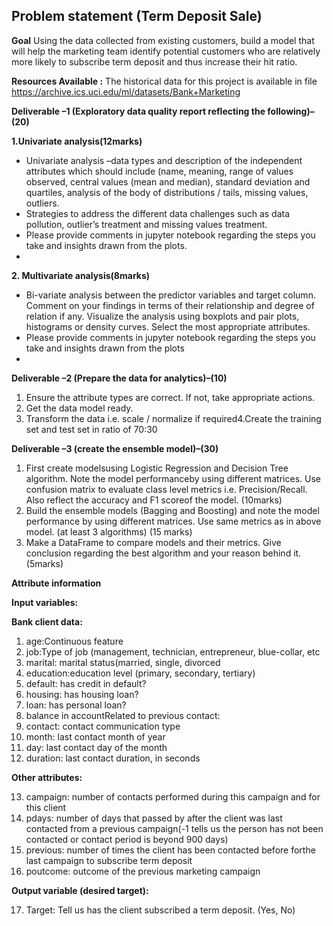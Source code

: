 ## Problem statement (Term Deposit Sale)

**Goal** Using the data collected from existing customers, build a model that will help the marketing team identify potential customers who are relatively more likely to subscribe term deposit and thus increase their hit ratio. 

**Resources Available :** 
The historical data for this project is available in file https://archive.ics.uci.edu/ml/datasets/Bank+Marketing 

**Deliverable –1 (Exploratory data quality report reflecting the following)–(20)**

**1.Univariate analysis(12marks)**

- Univariate analysis –data types and description of the independent attributes which should include (name, meaning, range of values observed, central values (mean and median), standard deviation and quartiles, analysis of the body of distributions / tails, missing values, outliers.
- Strategies to address the different data challenges such as data pollution, outlier’s treatment and missing values treatment.
- Please provide comments in jupyter notebook regarding the steps you take and insights drawn from the plots.
- 
**2. Multivariate analysis(8marks)**

- Bi-variate analysis between the predictor variables and target column. Comment on your findings in terms of their relationship and degree of relation if any. Visualize the analysis using boxplots and pair plots, histograms or density curves. Select the most appropriate attributes.
- Please provide comments in jupyter notebook regarding the steps you take and insights drawn from the plots
- 
**Deliverable –2 (Prepare the data for analytics)–(10)**

1. Ensure the attribute types are correct. If not, take appropriate actions.
2. Get the data model ready. 
3. Transform the data i.e. scale / normalize if required4.Create the training set and test set in ratio of 70:30

**Deliverable –3 (create the ensemble model)–(30)**

1. First create modelsusing Logistic Regression and Decision Tree algorithm. Note the model performanceby using different matrices. Use confusion matrix to evaluate class level metrics i.e. Precision/Recall. Also reflect the accuracy and F1 scoreof the model. (10marks)
2. Build the ensemble models (Bagging and Boosting) and note the model performance by using different matrices. Use same metrics as in above model. (at least 3 algorithms) (15 marks)
3. Make a DataFrame to compare models and their metrics. Give conclusion regarding the best algorithm and your reason behind it. (5marks)

**Attribute information**

**Input variables:**

**Bank client data:**

1. age:Continuous feature 
2. job:Type of job (management, technician, entrepreneur, blue-collar, etc
3. marital: marital status(married, single, divorced
4. education:education level (primary, secondary, tertiary)
5. default: has credit in default? 
6. housing: has housing loan? 
7. loan: has personal loan?
8. balance in accountRelated to previous contact:
9. contact: contact communication type
10. month: last contact month of year
11. day: last contact day of the month
12. duration: last contact duration, in seconds 

**Other attributes:**

13. campaign: number of contacts performed during this campaign and for this client
14. pdays: number of days that passed by after the client was last contacted from a previous campaign(-1 tells us the person has not been contacted or contact period is beyond 900 days)
15. previous: number of times the client has been contacted before forthe last campaign to subscribe term deposit
16. poutcome: outcome of the previous marketing campaign

**Output variable (desired target):**

17. Target: Tell us has the client subscribed a term deposit. (Yes, No)
